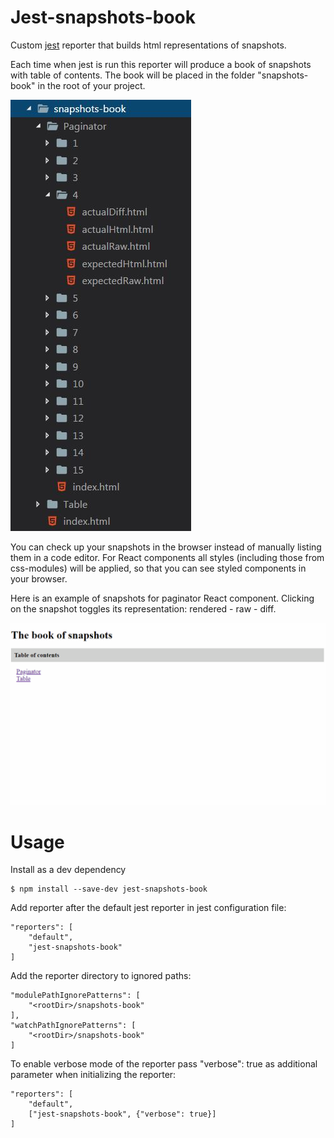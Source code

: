 # Jest-snapshots-book

Custom [jest](https://jestjs.io/) reporter that builds html representations of snapshots. 

Each time when jest is run this reporter will produce a book of snapshots with table of contents. The book will be placed in the folder "snapshots-book" in the root of your project. 

![Book example](snapshots-book-example.jpg)

You can check up your snapshots in the browser instead of manually listing them in a code editor. For React components all styles (including those from css-modules) will be applied, so that you can see styled components in your browser.

Here is an example of snapshots for paginator React component. Clicking on the snapshot toggles its representation: rendered - raw - diff.

![Demo](demo.gif)


# Usage

Install as a dev dependency
```
$ npm install --save-dev jest-snapshots-book
```

Add reporter after the default jest reporter in jest configuration file:
```
"reporters": [
    "default",
    "jest-snapshots-book"
]
```

Add the reporter directory to ignored paths:
```
"modulePathIgnorePatterns": [
    "<rootDir>/snapshots-book"
],
"watchPathIgnorePatterns": [
    "<rootDir>/snapshots-book"
]
```

To enable verbose mode of the reporter pass "verbose": true as additional parameter when initializing the reporter:
```
"reporters": [
    "default",
    ["jest-snapshots-book", {"verbose": true}]
]
```   